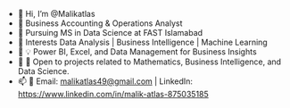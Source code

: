 - 👋 Hi, I’m @Malikatlas
- 🔹 Business Accounting & Operations Analyst
- 🔹 Pursuing MS in Data Science at FAST Islamabad
- 👀 Interests  Data Analysis |  Business Intelligence | Machine Learning
- 🌱 💡 Power BI, Excel, and Data Management for Business Insights
- 💞️ 🚀 Open to projects related to Mathematics, Business Intelligence, and Data Science.
- 📫 📩 Email: malikatlas49@gmail.com | LinkedIn: https://www.linkedin.com/in/malik-atlas-875035185

<!---
Malikatlas/Malikatlas is a ✨ special ✨ repository because its `README.md` (this file) appears on your GitHub profile.
You can click the Preview link to take a look at your changes.
--->

